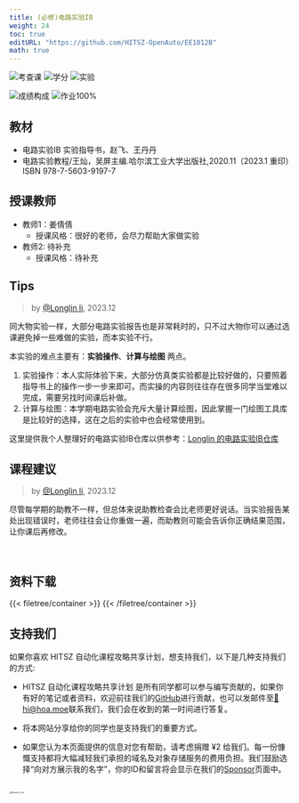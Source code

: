 ```yaml
---
title: (必修)电路实验IB
weight: 24
toc: true
editURL: "https://github.com/HITSZ-OpenAuto/EE1012B"
math: true
---
```


<!--
1. 通过 [Shields.io](https://shields.io/) 生成如下的徽章，标注课程的基本信息。
2. 请根据课程的具体内容增删仓库的子文件夹。子文件夹建议使用小写英文，并且添加 README.md。
3. 关于课程的描述可以不止以下几个方面，酌情增删。
4. hoa.moe 生成本课程对应页面后，请将页面链接复制到 GitHub 仓库的 About/Website 中。
5. 可以在 GitHub 页面的 About/Topics 中为课程添加话题名称。
-->

![考查课](https://img.shields.io/badge/%E8%80%83%E6%9F%A5%E8%AF%BE-green)
![学分](https://img.shields.io/badge/%E5%AD%A6%E5%88%86-0.5-moccasin)
![实验](https://img.shields.io/badge/%E5%AE%9E%E9%AA%8C-purple)

![成绩构成](https://img.shields.io/badge/%E6%88%90%E7%BB%A9%E6%9E%84%E6%88%90-gold)
![作业100%](https://img.shields.io/badge/出勤+实验报告-100%25-wheat)

## 教材
- 电路实验IB 实验指导书，赵飞、王丹丹
- 电路实验教程/王灿，吴屏主编.哈尔滨工业大学出版社,2020.11（2023.1 重印）ISBN 978-7-5603-9197-7


## 授课教师
- 教师1：姜倩倩
  - 授课风格：很好的老师，会尽力帮助大家做实验
- 教师2: 待补充
  - 授课风格：待补充

## Tips
> by [@Longlin li](https://github.com/longlin10086), 2023.12

同大物实验一样，大部分电路实验报告也是非常耗时的，只不过大物你可以通过选课避免掉一些难做的实验，而本实验不行。

本实验的难点主要有：**实验操作**、**计算与绘图** 两点。
1. 实验操作：本人实际体验下来，大部分仿真类实验都是比较好做的，只要照着指导书上的操作一步一步来即可。而实操的内容则往往存在很多同学当堂难以完成，需要另找时间课后补做。
2. 计算与绘图：本学期电路实验会充斥大量计算绘图，因此掌握一门绘图工具库是比较好的选择，这在之后的实验中也会经常使用到。

这里提供我个人整理好的电路实验IB仓库以供参考：[Longlin 的电路实验IB仓库](https://github.com/longlin10086/HITSZ-CircLab)

## 课程建议
> by [@Longlin li](https://github.com/longlin10086), 2023.12

尽管每学期的助教不一样，但总体来说助教检查会比老师更好说话。当实验报告某处出现错误时，老师往往会让你重做一遍，而助教则可能会告诉你正确结果范围，让你课后再修改。
<br>
<br>
<br>


## 资料下载

{{< filetree/container >}}
{{< /filetree/container >}}
<br>


## 支持我们

如果你喜欢 HITSZ 自动化课程攻略共享计划，想支持我们，以下是几种支持我们的方式:

- HITSZ 自动化课程攻略共享计划 是所有同学都可以参与编写贡献的，如果你有好的笔记或者资料，欢迎前往我们的[GitHub](https://github.com/HITSZ-OpenAuto)进行贡献，也可以发邮件至[📮hi@hoa.moe](mailto:hi@hoa.moe)联系我们，我们会在收到的第一时间进行答复。

- 将本网站分享给你的同学也是支持我们的重要方式。

- 如果您认为本页面提供的信息对您有帮助，请考虑捐赠 ¥2 给我们。每一份慷慨支持都将大幅减轻我们承担的域名及对象存储服务的费用负担。我们鼓励选择“向对方展示我的名字”，你的ID和留言将会显示在我们的[Sponsor](https://hoa.moe/sponsor/)页面中。

<br>
<img src="https://mitcher-1316637614.cos.ap-nanjing.myqcloud.com/hoa/20231112170457.png?imageSlim" alt="Reward_Code" style="zoom:25%; display: block; margin: 0 auto;" />